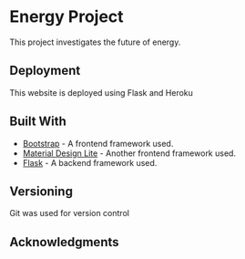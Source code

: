 # Energy Project

This project investigates the future of energy.

## Deployment

This website is deployed using Flask and Heroku

## Built With

- [Bootstrap]() - A frontend framework used.
- [Material Design Lite]() - Another frontend framework used.
- [Flask]() - A backend framework used.

## Versioning

Git was used for version control

## Acknowledgments
